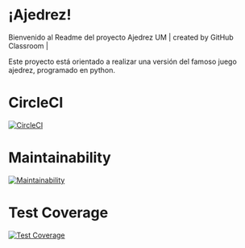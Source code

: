 # ¡Ajedrez!
Bienvenido al Readme del proyecto Ajedrez UM | created by GitHub Classroom |

Este proyecto está orientado a realizar una versión del famoso juego ajedrez, programado en python. 


# CircleCI
[![CircleCI](https://dl.circleci.com/status-badge/img/gh/um-computacion-tm/first-circleci-dqmdz-um/tree/main.svg?style=svg)](https://dl.circleci.com/status-badge/redirect/gh/um-computacion-tm/first-circleci-dqmdz-um/tree/main)

# Maintainability
[![Maintainability](https://api.codeclimate.com/v1/badges/9c414a712013b7e20317/maintainability)](https://codeclimate.com/github/um-computacion-tm/first-circleci-dqmdz-um/maintainability)

# Test Coverage
[![Test Coverage](https://api.codeclimate.com/v1/badges/9c414a712013b7e20317/test_coverage)](https://codeclimate.com/github/um-computacion-tm/first-circleci-dqmdz-um/test_coverage)